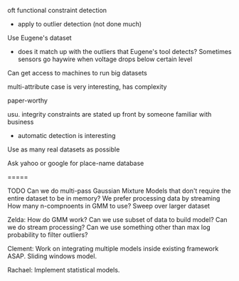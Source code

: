 oft functional constraint detection
- apply to outlier detection (not done much)

Use Eugene's dataset
- does it match up with the outliers that Eugene's tool detects? Sometimes sensors go haywire when voltage drops below certain level

Can get access to machines to run big datasets

multi-attribute case is very interesting, has complexity

paper-worthy

usu. integrity constraints are stated up front by someone familiar with business
- automatic detection is interesting

Use as many real datasets as possible

Ask yahoo or google for place-name database

=====

TODO
Can we do multi-pass Gaussian Mixture Models that don't require the entire dataset to be in memory?
We prefer processing data by streaming
How many n-compnoents in GMM to use? Sweep over larger dataset

Zelda: How do GMM work? Can we use subset of data to build model? Can we do stream processing? Can we use something other than max log probability to filter outliers?

Clement: Work on integrating multiple models inside existing framework ASAP. Sliding windows model. 

Rachael: Implement statistical models.
